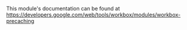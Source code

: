 This module's documentation can be found at <https://developers.google.com/web/tools/workbox/modules/workbox-precaching>
